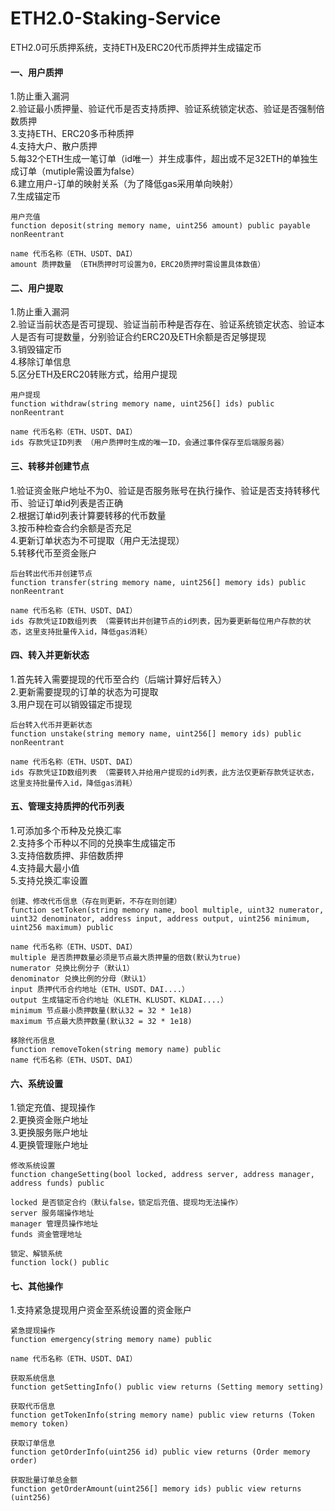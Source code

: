 # ETH2.0-Staking-Service
ETH2.0可乐质押系统，支持ETH及ERC20代币质押并生成锚定币

#### 一、用户质押
1.防止重入漏洞  
2.验证最小质押量、验证代币是否支持质押、验证系统锁定状态、验证是否强制倍数质押  
3.支持ETH、ERC20多币种质押  
4.支持大户、散户质押  
5.每32个ETH生成一笔订单（id唯一）并生成事件，超出或不足32ETH的单独生成订单（mutiple需设置为false）  
6.建立用户-订单的映射关系（为了降低gas采用单向映射）  
7.生成锚定币  
```
用户充值
function deposit(string memory name, uint256 amount) public payable nonReentrant  
  
name 代币名称（ETH、USDT、DAI）  
amount 质押数量 （ETH质押时可设置为0，ERC20质押时需设置具体数值）  
```

#### 二、用户提取
1.防止重入漏洞  
2.验证当前状态是否可提现、验证当前币种是否存在、验证系统锁定状态、验证本人是否有可提数量，分别验证合约ERC20及ETH余额是否足够提现  
3.销毁锚定币  
4.移除订单信息  
5.区分ETH及ERC20转账方式，给用户提现  
```
用户提现
function withdraw(string memory name, uint256[] ids) public nonReentrant
  
name 代币名称（ETH、USDT、DAI）  
ids 存款凭证ID列表 （用户质押时生成的唯一ID，会通过事件保存至后端服务器）  
```

#### 三、转移并创建节点
1.验证资金账户地址不为0、验证是否服务账号在执行操作、验证是否支持转移代币、验证订单id列表是否正确    
2.根据订单id列表计算要转移的代币数量  
3.按币种检查合约余额是否充足  
4.更新订单状态为不可提取（用户无法提现）  
5.转移代币至资金账户  
```
后台转出代币并创建节点
function transfer(string memory name, uint256[] memory ids) public nonReentrant
  
name 代币名称（ETH、USDT、DAI）  
ids 存款凭证ID数组列表 （需要转出并创建节点的id列表，因为要更新每位用户存款的状态，这里支持批量传入id，降低gas消耗）  
```

#### 四、转入并更新状态
1.首先转入需要提现的代币至合约（后端计算好后转入）  
2.更新需要提现的订单的状态为可提取  
3.用户现在可以销毁锚定币提现  
```
后台转入代币并更新状态
function unstake(string memory name, uint256[] memory ids) public nonReentrant 
  
name 代币名称（ETH、USDT、DAI）  
ids 存款凭证ID数组列表 （需要转入并给用户提现的id列表，此方法仅更新存款凭证状态，这里支持批量传入id，降低gas消耗）  
```

#### 五、管理支持质押的代币列表
1.可添加多个币种及兑换汇率  
2.支持多个币种以不同的兑换率生成锚定币  
3.支持倍数质押、非倍数质押  
4.支持最大最小值  
5.支持兑换汇率设置  
```
创建、修改代币信息（存在则更新，不存在则创建）
function setToken(string memory name, bool multiple, uint32 numerator, uint32 denominator, address input, address output, uint256 minimum, uint256 maximum) public
  
name 代币名称（ETH、USDT、DAI）  
multiple 是否质押数量必须是节点最大质押量的倍数(默认为true)  
numerator 兑换比例分子（默认1）  
denominator 兑换比例的分母（默认1）  
input 质押代币合约地址（ETH、USDT、DAI....）  
output 生成锚定币合约地址（KLETH、KLUSDT、KLDAI....） 
minimum 节点最小质押数量(默认32 = 32 * 1e18)  
maximum 节点最大质押数量(默认32 = 32 * 1e18)  

移除代币信息
function removeToken(string memory name) public
name 代币名称（ETH、USDT、DAI） 
```

#### 六、系统设置
1.锁定充值、提现操作  
2.更换资金账户地址  
3.更换服务账户地址  
4.更换管理账户地址  
```
修改系统设置
function changeSetting(bool locked, address server, address manager, address funds) public 
  
locked 是否锁定合约（默认false，锁定后充值、提现均无法操作）   
server 服务端操作地址  
manager 管理员操作地址  
funds 资金管理地址  

锁定、解锁系统
function lock() public

```

#### 七、其他操作
1.支持紧急提现用户资金至系统设置的资金账户  
```
紧急提现操作  
function emergency(string memory name) public  
  
name 代币名称（ETH、USDT、DAI）     

获取系统信息  
function getSettingInfo() public view returns (Setting memory setting)  

获取代币信息  
function getTokenInfo(string memory name) public view returns (Token memory token)  

获取订单信息  
function getOrderInfo(uint256 id) public view returns (Order memory order)  

获取批量订单总金额  
function getOrderAmount(uint256[] memory ids) public view returns (uint256)  

```

